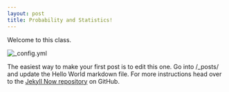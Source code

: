 ```yaml
---
layout: post
title: Probability and Statistics!
---
```


Welcome to this class.

![_config.yml]({{https://brand3.sites.olt.ubc.ca/files/2018/09/5NarrowLogo_ex_768.png}}/images/config.png)

The easiest way to make your first post is to edit this one. Go into /_posts/ and update the Hello World markdown file. For more instructions head over to the [Jekyll Now repository](https://github.com/barryclark/jekyll-now) on GitHub.
